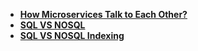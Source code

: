 - [**How Microservices Talk to Each Other?**](Microservices.md)
- [**SQL VS NOSQL**](sql_vs_nosql.md)
- [**SQL VS NOSQL Indexing**](indexing.md)
